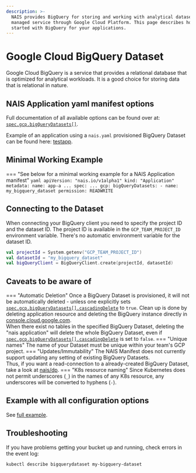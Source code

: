 ```yaml
---
description: >-
  NAIS provides BigQuery for storing and working with analytical datasets as a
  managed service through Google Cloud Platform. This page describes how to get
  started with BigQuery for your applications.
---
```


# Google Cloud BigQuery Dataset

Google Cloud BigQuery is a service that provides a relational database that is optimized for analytical workloads. It is a good choice for storing data that is relational in nature.

## NAIS Application yaml manifest options

Full documentation of all available options can be found over at: [`spec.gcp.bigQueryDatasets[]`](../../nais-application/application#gcpbigquerydatasets).

Example of an application using a `nais.yaml` provisioned BigQuery Dataset can be found here: [testapp](https://github.com/nais/testapp/blob/master/pkg/bigquery/bigquery.go).

## Minimal Working Example

=== "See below for a minimal working example for a NAIS Application manifest"
    ```yaml
    apiVersion: "nais.io/v1alpha1"
    kind: "Application"
    metadata:
      name: app-a
    ...
    spec:
      ...
      gcp:
        bigQueryDatasets:
          - name: my_bigquery_dataset
            permission: READWRITE
    ```

## Connecting to the Dataset
When connecting your BigQuery client you need to specify the project ID and the dataset ID.
The project ID is available in the `GCP_TEAM_PROJECT_ID` environment variable.
There's no automatic environment variable for the dataset ID.

```kotlin
val projectId = System.getenv("GCP_TEAM_PROJECT_ID")
val datasetId = "my_bigquery_dataset"
val bigQueryClient = BigQueryClient.create(projectId, datasetId)
```

## Caveats to be aware of

=== "Automatic Deletion"
    Once a BigQuery Dataset is provisioned, it will not be automatically deleted - unless one explicitly sets [`spec.gcp.bigQueryDatasets[].cascadingDelete`](../../nais-application/application#gcpbigquerydatasetscascadingdelete) to `true`.
    Clean up is done by deleting application resource and deleting the BigQuery instance directly in [console.cloud.google.com](https://console.cloud.google.com/bigquery).
    <br/>
    When there exist no tables in the specified BigQuery Dataset, deleting the "nais application" will delete the whole BigQuery Dataset, even if [`spec.gcp.bigQueryDatasets[].cascadingDelete`](../../nais-application/application#gcpbigquerydatasetscascadingdelete) is set to `false`.
=== "Unique names"
    The name of your Dataset must be unique within your team's GCP project.
=== "Updates/Immutability"
    The NAIS Manifest does not currently support updating any setting of existing BigQuery Datasets.
    <br/>
    Thus, if you want a read-connection to a already-created BigQuery Dataset, take a look at [nais/dp](https://github.com/nais/dp/#dp).
=== "K8s resource naming"
    Since Kubernetes does not permit underscores (`_`) in the names of any K8s resource, any underscores will be converted to hyphens (`-`).

## Example with all configuration options

See [full example](../nais-application/example.md).

## Troubleshooting
If you have problems getting your bucket up and running, check errors in the event log:

```bash
kubectl describe bigquerydataset my-bigquery-dataset
```
